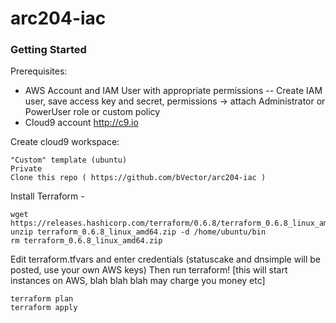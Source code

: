 # arc204-iac

### Getting Started

Prerequisites:
- AWS Account and IAM User with appropriate permissions
-- Create IAM user, save access key and secret, permissions -> attach Administrator or PowerUser role or custom policy
- Cloud9 account http://c9.io

Create cloud9 workspace:

    "Custom" template (ubuntu)
    Private
    Clone this repo ( https://github.com/bVector/arc204-iac )
  
Install Terraform - 

```
wget https://releases.hashicorp.com/terraform/0.6.8/terraform_0.6.8_linux_amd64.zip
unzip terraform_0.6.8_linux_amd64.zip -d /home/ubuntu/bin
rm terraform_0.6.8_linux_amd64.zip
```
  
Edit terraform.tfvars and enter credentials (statuscake and dnsimple will be posted, use your own AWS keys)
Then run terraform! [this will start instances on AWS, blah blah blah may charge you money etc]
```
terraform plan
terraform apply
```
